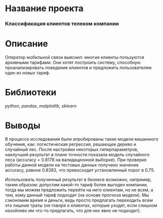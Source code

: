 # Название проекта

### Классификация клиентов телеком компании

# Описание

Оператор мобильной связи выяснил: многие клиенты пользуются архивными тарифами. Они хотят построить систему, способную проанализировать поведение клиентов 
и предложить пользователям один из новых тариф.

# Библиотеки

_python_, _pandas_, _matplotlib_, _sklearn_

# Выводы

В процессе исследования были апробированы такие модели машинного обучения, как: логистическая регрессия, решающее дерево и случайный лес. 
После настройки некоторых гиперпараметров, наилучший результат в плане точности показала модель случайного леса (accuracy = 0.8178 на валидационной выборке). 
При проверке работы данной модели на тестовых данных получено значение accuracy, равное 0.8383, что превосходит установленный порог в 0.75.

Использовать полученный результат в бизнесе возможно, например, таким образом: допустим какой-то тариф более выгоден компании, тогда мы можем предложить перейти на него клиентам, 
но не всем, а тем, кому данный тариф подходит (на основе прогноза модели). Мы сэкономим время и деньги, ведь просто предлагать переходить всем это лишние траты 
(не говоря о клиентах, которые уходят, если слишком назойливо им что-то предлагать, что для них явно не подходит).